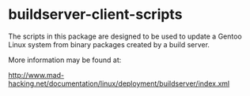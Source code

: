buildserver-client-scripts
==========================

The scripts in this package are designed to be used to update a Gentoo Linux system from binary packages created by a build server.

More information may be found at:

http://www.mad-hacking.net/documentation/linux/deployment/buildserver/index.xml